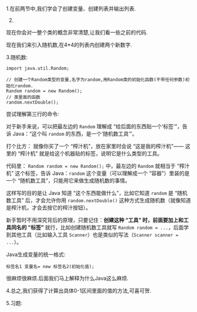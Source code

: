 1.在前两节中,我们学会了创建变量、创建列表并输出列表.

2.

现在你会对一整个类的概念非常清楚,让我们看一些之前的代码.

现在我们来引入随机数,在4*4的列表内创建两个新数字.

3.随机数:

```
import java.util.Random;

// 创建一个Random类型的变量,名字为random,用Random类的初始化函数(不带任何参数)初始化random.
Random random = new Random();
// 类里面的函数
random.nextDouble();
```

尝试理解第三行的命令:

对于新手来说，可以把最左边的 `Random` 理解成 “给后面的东西贴一个‘标签’”，告诉 Java：“这个叫 `random` 的东西，是一个‘随机数工具’”。



打个比方：
就像你买了一个 “榨汁机”，放在家里时会说 “这是我的榨汁机”—— 这里的 “榨汁机” 就是给这个机器贴的标签，说明它是什么类型的工具。



代码里：
`Random random = new Random();` 中，最左边的 `Random` 就相当于 “榨汁机” 这个标签，告诉 Java：`random` 这个变量（可以理解成一个 “容器”）里装的是一个 “随机数工具”，只能用它来做生成随机数的事情。



这样写的目的是让 Java 知道 “这个东西能做什么”，比如它知道 `random` 是 “随机数工具” 后，才会允许你用 `random.nextDouble()` 这种方式生成随机数（就像知道是榨汁机，才会去按它的榨汁按钮）。



新手暂时不用深究背后的原理，只要记住：**创建这种 “工具” 时，前面要加上和工具同名的 “标签”** 就行，比如创建随机数工具就写 `Random random = ...`，后面学到其他工具（比如输入工具 `Scanner`）也是类似的写法（`Scanner scanner = ...`）。



Java生成变量的统一格式:

```
标签名1 变量名= new 标签名2(初始化值);
```

很麻烦很麻烦.后面我们马上解释为什么Java这么麻烦.



4.总之,我们获得了计算出具体0-1区间里面的值的方法,可喜可贺.



5.习题: 